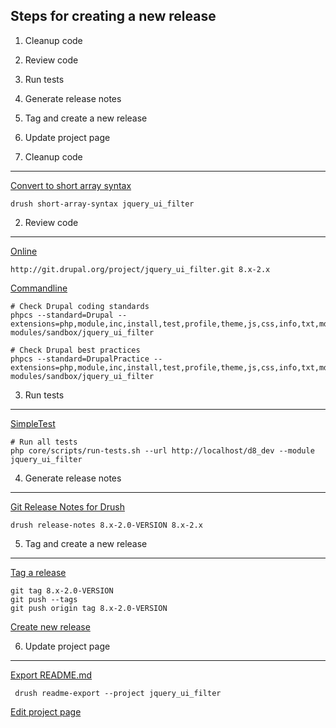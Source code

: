 
Steps for creating a new release
--------------------------------

  1. Cleanup code
  2. Review code
  3. Run tests
  4. Generate release notes
  5. Tag and create a new release
  6. Update project page


1. Cleanup code
---------------

[Convert to short array syntax](https://www.drupal.org/project/short_array_syntax)

    drush short-array-syntax jquery_ui_filter 


2. Review code
--------------

[Online](http://pareview.sh)

    http://git.drupal.org/project/jquery_ui_filter.git 8.x-2.x

[Commandline](https://www.drupal.org/node/1587138)

    # Check Drupal coding standards
    phpcs --standard=Drupal --extensions=php,module,inc,install,test,profile,theme,js,css,info,txt,md,yml modules/sandbox/jquery_ui_filter

    # Check Drupal best practices
    phpcs --standard=DrupalPractice --extensions=php,module,inc,install,test,profile,theme,js,css,info,txt,md,yml modules/sandbox/jquery_ui_filter


3. Run tests
------------

[SimpleTest](https://www.drupal.org/node/645286)

    # Run all tests
    php core/scripts/run-tests.sh --url http://localhost/d8_dev --module jquery_ui_filter


4. Generate release notes
-------------------------

[Git Release Notes for Drush](https://www.drupal.org/project/grn)

    drush release-notes 8.x-2.0-VERSION 8.x-2.x


5. Tag and create a new release
-------------------------------

[Tag a release](https://www.drupal.org/node/1066342)

    git tag 8.x-2.0-VERSION
    git push --tags
    git push origin tag 8.x-2.0-VERSION

[Create new release](https://www.drupal.org/node/add/project-release/1418164)


6. Update project page
----------------------

[Export README.md](https://www.drupal.org/project/readme)
    
     drush readme-export --project jquery_ui_filter

[Edit project page](https://www.drupal.org/node/1418164/edit)
